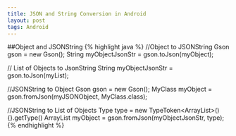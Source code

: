 ```yaml
---
title: JSON and String Conversion in Android
layout: post
tags: Android
---
```


##Object and JSONString
{% highlight java %}
//Object to JSONString
Gson gson = new Gson();
String myObjectJsonStr = gson.toJson(myObject);

// List of Objects to JsonString
String myObjectJsonStr = gson.toJson(myList);


//JSONString to Object
Gson gson = new Gson();
MyClass myObject = gson.fromJson(myJSONObject, MyClass.class);

//JSONString to List of Objects
Type type = new TypeToken<ArrayList<MyClass>>() {}.getType()
ArrayList<MyClass> myObject = gson.fromJson(myObjectJsonStr, type);
{% endhighlight %}
